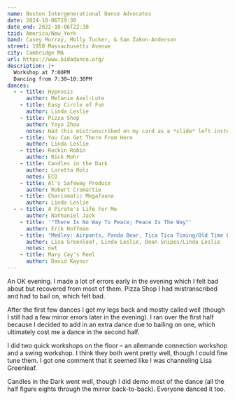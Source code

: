 ```yaml
---
name: Boston Intergenerational Dance Advocates
date: 2024-10-06T19:30
date_end: 2022-10-06T22:30
tzid: America/New_York
band: Casey Murray, Molly Tucker, & Sam Zakon-Anderson
street: 1950 Massachusetts Avenue
city: Cambridge MA
url: https://www.bidadance.org/
description: |+
  Workshop at 7:00PM  
  Dancing from 7:30–10:30PM
dances:
  - - title: Hypnosis
      author: Melanie Axel-Lute
    - title: Easy Circle of Fun
      author: Linda Leslie
    - title: Pizza Shop
      author: Yoyo Zhou
      notes: Had this mistranscribed on my card as a *slide* left instead of a *slice* left and had to bail out mid dance as a result 😕
    - title: You Can Get There From Here
      author: Linda Leslie
    - title: Rockin Robin
      author: Rick Mohr
    - title: Candles in the Dark
      author: Loretta Holz
      notes: ECD
    - title: Al's Safeway Produce
      author: Robert Cromartie
    - title: Charismatic Megafauna
      author: Linda Leslie
  - - title: A Pirate's Life For Me
      author: Nathaniel Jack
    - title: '"There Is No Way To Peace; Peace Is The Way"'
      author: Erik Hoffman
    - title: "Medley: Airpants, Panda Bear, Tica Tica Timing/Old Time Elixir #2"
      author: Lisa Greenleaf, Linda Leslie, Dean Snipes/Linda Leslie
      notes: nwt
    - title: Mary Cay's Reel
      author: David Kaynor
---
```


An OK evening. I made a lot of errors early in the evening which I felt bad about but recovered from most of them. Pizza Shop I had mistranscribed and had to bail on, which felt bad.

After the first few dances I got my legs back and mostly called well (though I still had a few minor errors later in the evening). I ran over the first half because I decided to add in an extra dance due to bailing on one, which ultimately cost me a dance in the second half.

I did two quick workshops on the floor – an allemande connection workshop and a swing workshop. I think they both went pretty well, though I could fine tune them. I got one comment that it seemed like I was channeling Lisa Greenleaf.

Candles in the Dark went well, though I did demo most of the dance (all the half figure eights through the mirror back-to-back). Everyone danced it too.
